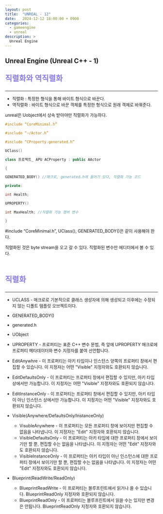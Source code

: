 ```yaml
---
layout: post
title:  "UNREAL - 12"
date:   2024-12-12 18:00:00 + 0900
categories:
  - gameengine
  - unreal
description: >
  Unreal Engine
---
```

## Unreal Engine (Unreal C++ - 1)

<p style = "color:#8f7cee; font-size:25px; font-weight:bold">
직렬화와 역직렬화
</p>

---

- 직렬화 : 특정한 형식을 통해 바이트 형식으로 바꾼다.
- 역직렬화 : 바이트 형식으로 바꾼 객체를 특정한 형식으로 원래 객체로 바꿔준다.

unreal은 Uobject에서 상속 받아야만 직렬화가 가능하다.

```cpp
#include “CoreMinimal.h”

#include “~/Actor.h”

#include “CProperty.generated.h”

UClass()

class 프로젝트_ APU ACProperty : public AActor

{

GENERATED_BODY() //매크로, generated.h에 들어가 있다, 직렬화 가능 코드

private:

int Health;

UPROPERTY()

int MaxHealth; //직렬화 가능 멤버 변수

}
```

#include “CoreMinimal.h”, UClass(), GENERATED_BODY()은 같이 사용해야 한다.

직렬화된 것은 byte stream을 오고 갈 수 있다. 직렬화된 변수만 에디터에서 볼 수 있다.

<br/>

<p style = "color:#8f7cee; font-size:25px; font-weight:bold">
직렬화
</p>

---

- UCLASS - 매크로로 기본적으로 클래스 생성자에 의해 생성되고 이후에는 수정되지 않는 디폴트 템플릿 오브젝트이다.

- GENERATED_BODY()

- generated.h

- UObject

- UPROPERTY - 프로퍼티는 표준 C++ 변수 문법, 즉 앞에 UPROPERTY 매크로에 프로퍼티 메타데이터와 변수 지정자를 붙여 선언합니다.

- EditAnywhre - 이 프로퍼티는 아키 타입이나 인스턴스 양쪽의 프로퍼티 창에서 편집할 수 있습니다. 이 지정자는 어떤 "Visible" 지정자와도 호환되지 않습니다.

- EditDefaultsOnly - 이 프로퍼티는 프로퍼티 창에서 편집할 수 있지만, 아키 타입 상에서만 가능합니다. 이 지정자는 어떤 "Visible" 지정자와도 호환되지 않습니다.

- EditInstanceOnly - 이 프로퍼티는 프로퍼티 창에서 편집할 수 있지만, 아키 타입이 아닌 인스턴스 상에서만 가능합니다. 이 지정자는 어떤 "Visible" 지정자와도 호환되지 않습니다.

- Visible(Anywhere/DefaultsOnly/InstanceOnly)
  - VisubleAnywhere - 이 프로퍼티는 모든 프로퍼티 창에 보이지만 편집할 수 없음을 나타냅니다. 이 지정자는 "Edit" 지정자와 호환되지 않습니다.
  - VisibleDefaultsOnly - 이 프로퍼티는 아키 타입에 대한 프로퍼티 창에서 보이기만 할 뿐, 편집할 수는 없음을 나타냅니다. 이 지정자는 어떤 "Edit" 지정자와도 호환되지 않습니다.
  - VisibleInstanceOnly - 이 프로퍼티는 아키 타입이 아닌 인스턴스에 대한 프로퍼티 창에서 보이기만 할 뿐, 편집할 수는 없음을 나타냅니다. 이 지정자는 어떤 "Edit" 지정자와도 호환되지 않습니다.

- Blueprint(ReadWrite/ReadOnly)
    - BlueprintReadWrite - 이 프로퍼티는 블루프린트에서 읽거나 쓸 수 있습니다. BlueprintReadOnly 지정자와 호환되지 않습니다.
    - BlueprintReadOnly - 이 프로퍼티는 블루프린트에서 읽을 수는 있지만 변경은 안됩니다. BlueprintReadOnly 지정자와 호환되지 않습니다.